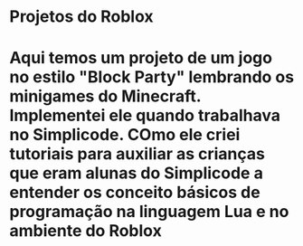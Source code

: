 # Projetos do Roblox
# Aqui temos um projeto de um jogo no estilo "Block Party" lembrando os minigames do Minecraft. Implementei ele quando trabalhava no Simplicode. COmo ele criei tutoriais para auxiliar as crianças que eram alunas do Simplicode a entender os conceito básicos de programação na linguagem Lua e no ambiente do Roblox
